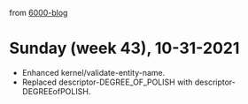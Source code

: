 from [6000-blog](../../../6000-blog.md)
# Sunday (week 43), 10-31-2021
- Enhanced kernel/validate-entity-name.
- Replaced descriptor-DEGREE_OF_POLISH with descriptor-DEGREEofPOLISH.